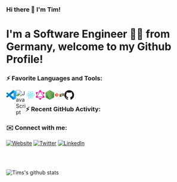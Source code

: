 ### Hi there 👋 I'm Tim!

# I'm a Software Engineer 👨‍💻 from Germany, welcome to my Github Profile!

### ⚡️ Favorite Languages and Tools:

[<img align="left" alt="Visual Studio Code" width="26px" src="https://raw.githubusercontent.com/github/explore/80688e429a7d4ef2fca1e82350fe8e3517d3494d/topics/visual-studio-code/visual-studio-code.png" />][vscode]
[<img align="left" alt="JavaScript" width="26px" src="https://raw.githubusercontent.com/remojansen/logo.ts/master/ts.png" />][typescript]
[<img align="left" alt="React" width="26px" src="https://raw.githubusercontent.com/github/explore/80688e429a7d4ef2fca1e82350fe8e3517d3494d/topics/react/react.png" />][react]
[<img align="left" alt="GraphQL" width="26px" src="https://raw.githubusercontent.com/github/explore/80688e429a7d4ef2fca1e82350fe8e3517d3494d/topics/graphql/graphql.png" />][graphql]
[<img align="left" alt="Node.js" width="26px" src="https://raw.githubusercontent.com/github/explore/80688e429a7d4ef2fca1e82350fe8e3517d3494d/topics/nodejs/nodejs.png" />][nodejs]
[<img align="left" alt="Git" width="26px" src="https://raw.githubusercontent.com/github/explore/80688e429a7d4ef2fca1e82350fe8e3517d3494d/topics/git/git.png" />][git]
[<img align="left" alt="GitHub" width="26px" src="https://raw.githubusercontent.com/github/explore/78df643247d429f6cc873026c0622819ad797942/topics/github/github.png" />][github]

<br />

### ⚡️ Recent GitHub Activity:

<!--START_SECTION:activity-->

### ✉️ Connect with me:

[![Website](https://img.shields.io/badge/--static?label=tim-hoffmann.net&style=social)](https://tim-hoffmann.net) 
[![Twitter](https://img.shields.io/badge/--twitter?label=Twitter&logo=Twitter&style=social)](https://twitter.com/_timhoffmann) 
[![LinkedIn](https://img.shields.io/badge/--linkedin?label=LinkedIn&logo=LinkedIn&style=social)](https://www.linkedin.com/in/tim-hoffmann-365911122/)

<br />
<br />

![Tims's github stats](https://github-readme-stats.vercel.app/api?username=tim-hoffmann&count_private=true)

[website]: http://tim-hoffmann.net
[react]: https://reactjs.org/
[vscode]: https://code.visualstudio.com/
[graphql]: https://graphql.org/
[nodejs]: https://nodejs.org/
[github]: https://github.com/
[git]: https://git-scm.com/
[typescript]: https://www.typescriptlang.org/
